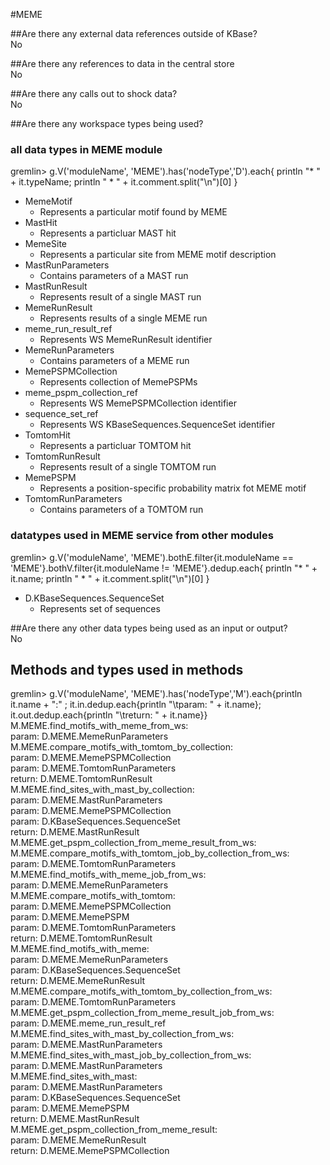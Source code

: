 #MEME  
  
##Are there any external data references outside of KBase?  
No  
  
##Are there any references to data in the central store  
No  
  
##Are there any calls out to shock data?   
No  
  
##Are there any workspace types being used?  
  
### all data types in MEME module  
gremlin> g.V('moduleName', 'MEME').has('nodeType','D').each{ println "* " + it.typeName; println "  * " + it.comment.split("\n")[0] }  
* MemeMotif  
  * Represents a particular motif found by MEME  
* MastHit  
  * Represents a particluar MAST hit  
* MemeSite  
  * Represents a particular site from MEME motif description   
* MastRunParameters  
  * Contains parameters of a MAST run  
* MastRunResult  
  * Represents result of a single MAST run  
* MemeRunResult  
  * Represents results of a single MEME run  
* meme_run_result_ref  
  * Represents WS MemeRunResult identifier  
* MemeRunParameters  
  * Contains parameters of a MEME run  
* MemePSPMCollection  
  * Represents collection of MemePSPMs  
* meme_pspm_collection_ref  
  * Represents WS MemePSPMCollection identifier  
* sequence_set_ref  
  * Represents WS KBaseSequences.SequenceSet identifier  
* TomtomHit  
  * Represents a particluar TOMTOM hit  
* TomtomRunResult  
  * Represents result of a single TOMTOM run  
* MemePSPM  
  * Represents a position-specific probability matrix fot MEME motif  
* TomtomRunParameters  
  * Contains parameters of a TOMTOM run  
  
  
  
### datatypes used in MEME service from other modules  
  
gremlin> g.V('moduleName', 'MEME').bothE.filter{it.moduleName == 'MEME'}.bothV.filter{it.moduleName != 'MEME'}.dedup.each{ println "* " + it.name; println "  * " + it.comment.split("\n")[0] }    
* D.KBaseSequences.SequenceSet  
  * Represents set of sequences  
  
##Are there any other data types being used as an input or output?   
No  
  
  
## Methods and types used in methods  
  
gremlin> g.V('moduleName', 'MEME').has('nodeType','M').each{println it.name + ":" ; it.in.dedup.each{println "\tparam: " + it.name}; it.out.dedup.each{println "\treturn: " + it.name}}  
M.MEME.find_motifs_with_meme_from_ws:  
	param: D.MEME.MemeRunParameters  
M.MEME.compare_motifs_with_tomtom_by_collection:  
	param: D.MEME.MemePSPMCollection  
	param: D.MEME.TomtomRunParameters  
	return: D.MEME.TomtomRunResult  
M.MEME.find_sites_with_mast_by_collection:  
	param: D.MEME.MastRunParameters  
	param: D.MEME.MemePSPMCollection  
	param: D.KBaseSequences.SequenceSet  
	return: D.MEME.MastRunResult  
M.MEME.get_pspm_collection_from_meme_result_from_ws:  
M.MEME.compare_motifs_with_tomtom_job_by_collection_from_ws:  
	param: D.MEME.TomtomRunParameters  
M.MEME.find_motifs_with_meme_job_from_ws:  
	param: D.MEME.MemeRunParameters  
M.MEME.compare_motifs_with_tomtom:  
	param: D.MEME.MemePSPMCollection  
	param: D.MEME.MemePSPM  
	param: D.MEME.TomtomRunParameters  
	return: D.MEME.TomtomRunResult  
M.MEME.find_motifs_with_meme:  
	param: D.MEME.MemeRunParameters  
	param: D.KBaseSequences.SequenceSet  
	return: D.MEME.MemeRunResult  
M.MEME.compare_motifs_with_tomtom_by_collection_from_ws:  
	param: D.MEME.TomtomRunParameters  
M.MEME.get_pspm_collection_from_meme_result_job_from_ws:  
	param: D.MEME.meme_run_result_ref  
M.MEME.find_sites_with_mast_by_collection_from_ws:  
	param: D.MEME.MastRunParameters  
M.MEME.find_sites_with_mast_job_by_collection_from_ws:  
	param: D.MEME.MastRunParameters  
M.MEME.find_sites_with_mast:  
	param: D.MEME.MastRunParameters  
	param: D.KBaseSequences.SequenceSet  
	param: D.MEME.MemePSPM  
	return: D.MEME.MastRunResult  
M.MEME.get_pspm_collection_from_meme_result:  
	param: D.MEME.MemeRunResult  
	return: D.MEME.MemePSPMCollection  
  
  
  
  

